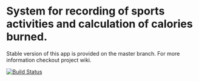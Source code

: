 # System for recording of sports activities and calculation of calories burned.

Stable version of this app is provided on the master branch.
For more information checkout project wiki.

[![Build Status](https://travis-ci.org/rpodola/PA165_project.svg?branch=develop)](https://travis-ci.org/rpodola/PA165_project)
